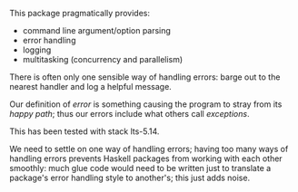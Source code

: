 This package pragmatically provides:

* command line argument/option parsing
* error handling
* logging
* multitasking (concurrency and parallelism)

There is often only one sensible way of handling errors:
barge out to the nearest handler and log a helpful message.

Our definition of _error_ is something causing the program to stray from its _happy path_;
thus our errors include what others call _exceptions_.

This has been tested with stack lts-5.14.

We need to settle on one way of handling errors;
having too many ways of handling errors prevents Haskell packages
from working with each other smoothly:
much glue code would need to be written just
to translate a package's error handling style to another's;
this just adds noise.
